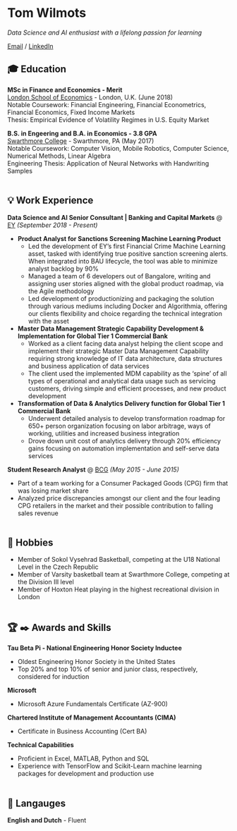 # Tom Wilmots

_Data Science and AI enthusiast with a lifelong passion for learning_

[Email](mailto:twilmots@gmail.com) / [LinkedIn](https://www.linkedin.com/in/tom-wilmots-030781a6/)

## :mortar_board: Education
**MSc in Finance and Economics - Merit** <br>
[London School of Economics](https://www.lse.ac.uk/) - London, U.K. (June 2018) <br>
Notable Coursework: Financial Engineering, Financial Econometrics, Financial Economics, Fixed Income Markets <br>
Thesis: Empirical Evidence of Volatility Regimes in U.S. Equity Market
<br>

**B.S. in Engeering and B.A. in Economics - 3.8 GPA** <br>
[Swarthmore College](https://www.swarthmore.edu/) - Swarthmore, PA (May 2017) <br>
Notable Coursework: Computer Vision, Mobile Robotics, Computer Science, Numerical Methods, Linear Algebra <br>
Engineering Thesis: Application of Neural Networks with Handwriting Samples
<br><br>


## :bulb: Work Experience

**Data Science and AI Senior Consultant | Banking and Capital Markets** @ [EY](https://www.ey.com/en_gl) _(September 2018 - Present)_ <br>
  - **Product Analyst for Sanctions Screening Machine Learning Product**
    - Led the development of EY’s first Financial Crime Machine Learning asset, tasked with identifying true positive sanction screening alerts. When integrated into BAU                 lifecycle, the tool was able to minimize analyst backlog by 90%
    - Managed a team of 6 developers out of Bangalore, writing and assigning user stories aligned with the global product roadmap, via the Agile methodology
    - Led development of productionizing and packaging the solution through various mediums including Docker and Algorithmia, offering our clients flexibility and choice regarding the technical integration with the asset
  - **Master Data Management Strategic Capability Development & Implementation for Global Tier 1 Commercial Bank**
    - Worked as a client facing data analyst helping the client scope and implement their strategic Master Data Management Capability requiring strong knowledge of IT data               architecture, data structures and business application of data services
    - The client used the implemented MDM capability as the ‘spine’ of all types of operational and analytical data usage such as servicing customers, driving simple and efficient processes, and new product development
  - **Transformation of Data & Analytics Delivery function for Global Tier 1 Commercial Bank**
    - Underwent detailed analysis to develop transformation roadmap for 650+ person organization focusing on labor arbitrage, ways of working, utilities and increased business integration
    - Drove down unit cost of analytics delivery through 20% efficiency gains focusing on automation implementation and self-serve data services 
    
**Student Research Analyst** @ [BCG](https://www.bcg.com/en-gb/) _(May 2015 - June 2015)_ <br>
  - Part of a team working for a Consumer Packaged Goods (CPG) firm that was losing market share
  - Analyzed price discrepancies amongst our client and the four leading CPG retailers in the market and their possible contribution to falling sales revenue
  <br><br>
  
## :basketball: Hobbies
  - Member of Sokol Vysehrad Basketball, competing at the U18 National Level in the Czech Republic
  - Member of Varsity basketball team at Swarthmore College, competing at the Division III level
  - Member of Hoxton Heat playing in the highest recreational division in London
  <br><br>

## :trophy: :black_nib: Awards and Skills
**Tau Beta Pi - National Engineering Honor Society Inductee** 
  - Oldest Engineering Honor Society in the United States
  - Top 20% and top 10% of senior and junior class, respectively, considered for induction
  
**Microsoft**
  - Microsoft Azure Fundamentals Certificate (AZ-900)
  
**Chartered Institute of Management Accountants (CIMA)**
  - Certificate in Business Accounting (Cert BA)
  
**Technical Capabilities**
  - Proficient in Excel, MATLAB, Python and SQL
  - Experience with TensorFlow and Scikit-Learn machine learning packages for development and production use
  <br><br>

## :speech_balloon: Langauges
**English and Dutch** - Fluent






